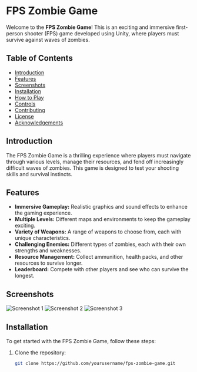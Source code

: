 # FPS Zombie Game

Welcome to the **FPS Zombie Game**! This is an exciting and immersive first-person shooter (FPS) game developed using Unity, where players must survive against waves of zombies.

## Table of Contents
- [Introduction](#introduction)
- [Features](#features)
- [Screenshots](#screenshots)
- [Installation](#installation)
- [How to Play](#how-to-play)
- [Controls](#controls)
- [Contributing](#contributing)
- [License](#license)
- [Acknowledgements](#acknowledgements)

## Introduction
The FPS Zombie Game is a thrilling experience where players must navigate through various levels, manage their resources, and fend off increasingly difficult waves of zombies. This game is designed to test your shooting skills and survival instincts.

## Features
- **Immersive Gameplay:** Realistic graphics and sound effects to enhance the gaming experience.
- **Multiple Levels:** Different maps and environments to keep the gameplay exciting.
- **Variety of Weapons:** A range of weapons to choose from, each with unique characteristics.
- **Challenging Enemies:** Different types of zombies, each with their own strengths and weaknesses.
- **Resource Management:** Collect ammunition, health packs, and other resources to survive longer.
- **Leaderboard:** Compete with other players and see who can survive the longest.

## Screenshots
![Screenshot 1](screenshots/screenshot1.png)
![Screenshot 2](screenshots/screenshot2.png)
![Screenshot 3](screenshots/screenshot3.png)

## Installation
To get started with the FPS Zombie Game, follow these steps:

1. Clone the repository:
   ```bash
   git clone https://github.com/yourusername/fps-zombie-game.git
